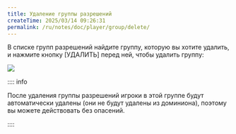 ```yaml
---
title: Удаление группы разрешений
createTime: 2025/03/14 09:26:31
permalink: /ru/notes/doc/player/group/delete/
---
```


В списке групп разрешений найдите группу, которую вы хотите удалить, и нажмите кнопку [УДАЛИТЬ] перед ней, чтобы удалить группу:

![](/player/group/delete/1.png)

:::: info

После удаления группы разрешений игроки в этой группе будут автоматически удалены (они не будут удалены из доминиона), поэтому вы можете действовать без опасений.

::::